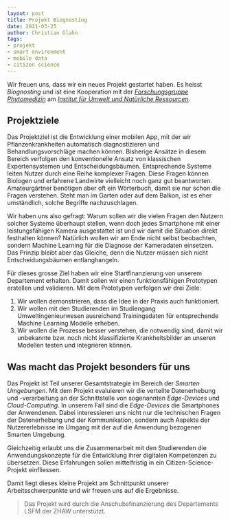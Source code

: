 ```yaml
--- 
layout: post
title: Projekt Biognosting
date: 2021-03-25
author: Christian Glahn
tags: 
- projekt
- smart environment
- mobile data
- citizen science
---
```


Wir freuen uns, dass wir ein neues Projekt gestartet haben. Es heisst *Biognosting* und ist eine Kooperation mit der [*Forschungsgruppe Phytomedizin*](https://www.zhaw.ch/de/lsfm/institute-zentren/iunr/environmental-and-agrofood-systems/phytomedizin/) am [*Institut für Umwelt und Natürliche Ressourcen*](https://www.zhaw.ch/iunr/). 

## Projektziele 

Das Projektziel ist die Entwicklung einer mobilen App, mit der wir Pflanzenkrankheiten automatisch diagnostizieren und Behandlungsvorschläge machen können. Bisherige Ansätze in diesem Bereich verfolgen den konventionelle Ansatz von klassischen Expertensystemen und Entscheidungsbäumen. Entsprechende Systeme leiten Nutzer durch eine Reihe komplexer Fragen. Diese Fragen können Biologen und erfahrene Landwirte vielleicht noch ganz gut beantworten. Amateurgärtner benötigen aber oft ein Wörterbuch, damit sie nur schon die Fragen verstehen. Steht man im Garten oder auf dem Balkon, ist es eher umständlich, solche Begriffe nachzuschlagen.

Wir haben uns also gefragt: Warum sollen wir die vielen Fragen den Nutzern solcher Systeme überhaupt stellen, wenn doch jedes Smartphone mit einer leistungsfähigen Kamera ausgestattet ist und wir damit die Situation direkt festhalten können? Natürlich wollen wir am Ende nicht selbst beobachten, sondern Machine Learning für die Diagnose der Kameradaten einsetzen. Das Prinzip bleibt aber das Gleiche, denn die Nutzer müssen sich nicht  Entscheidungsbäumen entlanghangeln. 

Für dieses grosse Ziel haben wir eine Startfinanzierung von unserem Departement erhalten. Damit sollen wir einen funktionsfähigen Prototypen erstellen und validieren. Mit dem Prototypen verfolgen wir drei Ziele: 

1. Wir wollen demonstrieren, dass die Idee in der Praxis auch funktioniert. 
2. Wir wollen mit den Studierenden im Studiengang Umweltingenieurwesen ausreichend Trainingsdaten für entsprechende Machine Learning Modelle erheben.
3. Wir wollen die Prozesse besser verstehen, die notwendig sind, damit wir unbekannte bzw. noch nicht klassifizierte Krankheitsbilder an unseren Modellen testen und integrieren können.

## Was macht das Projekt besonders für uns

Das Projekt ist Teil unserer Gesamtstrategie im Bereich der *Smarten Umgebungen*. Mit dem Projekt evaluieren wir die verteilte Datenerhebung und -verarbeitung an der Schnittstelle von sogenannten *Edge-Devices* und *Cloud-Computing*. In unserem Fall sind die *Edge-Devices* die Smartphones der Anwendenen. Dabei interessieren uns nicht nur die technischen Fragen der Datenerhebung und der Kommunikation, sondern auch Aspekte der Nutzererlebnisse im Umgang mit der auf die Anwendung bezogenen Smarten Umgebung.

Gleichzeitig erlaubt uns die Zusammenarbeit mit den Studierenden die Anwendungskonzepte für die Entwicklung ihrer digitalen Kompetenzen zu übersetzen. Diese Erfahrungen sollen mittelfristig in ein Citizen-Science-Projekt einfliessen.

Damit liegt dieses kleine Projekt am Schnittpunkt unserer Arbeitsschwerpunkte und wir freuen uns auf die Ergebnisse.

> Das Projekt wird durch die Anschubsfinanzierung des Departements LSFM der ZHAW unterstützt. 
